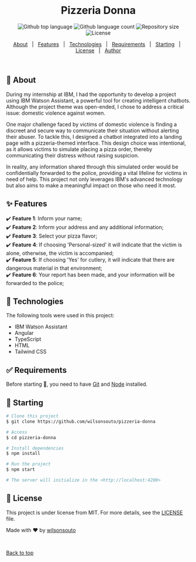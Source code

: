&#xa0;

<h1 align="center">Pizzeria Donna</h1>

<p align="center">
  <img alt="Github top language" src="https://img.shields.io/github/languages/top/wilsonsouto/pizzeria-donna?color=56BEB8">

  <img alt="Github language count" src="https://img.shields.io/github/languages/count/wilsonsouto/pizzeria-donna?color=56BEB8">

  <img alt="Repository size" src="https://img.shields.io/github/repo-size/wilsonsouto/pizzeria-donna?color=56BEB8">

  <img alt="License" src="https://img.shields.io/github/license/wilsonsouto/pizzeria-donna?color=56BEB8">

  <!-- <img alt="Github issues" src="https://img.shields.io/github/issues/wilsonsouto/pizzeria-donna?color=56BEB8" /> -->

  <!-- <img alt="Github forks" src="https://img.shields.io/github/forks/wilsonsouto/pizzeria-donna?color=56BEB8" /> -->

  <!-- <img alt="Github stars" src="https://img.shields.io/github/stars/wilsonsouto/pizzeria-donna?color=56BEB8" /> -->
</p>

<!-- Status -->

<!-- <h4 align="center">
	🚧  Pizzeria Donna 🚀 Under construction...  🚧
</h4>

<hr> -->

<p align="center">
  <a href="#dart-about">About</a> &#xa0; | &#xa0; 
  <a href="#sparkles-features">Features</a> &#xa0; | &#xa0;
  <a href="#rocket-technologies">Technologies</a> &#xa0; | &#xa0;
  <a href="#white_check_mark-requirements">Requirements</a> &#xa0; | &#xa0;
  <a href="#checkered_flag-starting">Starting</a> &#xa0; | &#xa0;
  <a href="#memo-license">License</a> &#xa0; | &#xa0;
  <a href="https://github.com/wilsonsouto" target="_blank">Author</a>
</p>

<br>

## :dart: About

During my internship at IBM, I had the opportunity to develop a project using IBM Watson Assistant, a powerful tool for creating intelligent chatbots. Although the project theme was open-ended, I chose to address a critical issue: domestic violence against women.

One major challenge faced by victims of domestic violence is finding a discreet and secure way to communicate their situation without alerting their abuser. To tackle this, I designed a chatbot integrated into a landing page with a pizzeria-themed interface. This design choice was intentional, as it allows victims to simulate placing a pizza order, thereby communicating their distress without raising suspicion.

In reality, any information shared through this simulated order would be confidentially forwarded to the police, providing a vital lifeline for victims in need of help. This project not only leverages IBM's advanced technology but also aims to make a meaningful impact on those who need it most.

## :sparkles: Features

:heavy_check_mark: **Feature 1**: Inform your name;\
:heavy_check_mark: **Feature 2**: Inform your address and any additional information;\
:heavy_check_mark: **Feature 3**: Select your pizza flavor;\
:heavy_check_mark: **Feature 4**: If choosing 'Personal-sized' it will indicate that the victim is alone, otherwise, the victim is accompanied;\
:heavy_check_mark: **Feature 5**: If choosing 'Yes' for cutlery, it will indicate that there are dangerous material in that environment;\
:heavy_check_mark: **Feature 6**: Your report has been made, and your information will be forwarded to the police;

## :rocket: Technologies

The following tools were used in this project:

- IBM Watson Assistant
- Angular
- TypeScript
- HTML
- Tailwind CSS

## :white_check_mark: Requirements

Before starting :checkered_flag:, you need to have [Git](https://git-scm.com) and [Node](https://nodejs.org/en/) installed.

## :checkered_flag: Starting

```bash
# Clone this project
$ git clone https://github.com/wilsonsouto/pizzeria-donna

# Access
$ cd pizzeria-donna

# Install dependencies
$ npm install

# Run the project
$ npm start

# The server will initialize in the <http://localhost:4200>
```

## :memo: License

This project is under license from MIT. For more details, see the [LICENSE](LICENSE) file.

Made with :heart: by <a href="https://github.com/wilsonsouto" target="_blank">wilsonsouto</a>

&#xa0;

<a href="#top">Back to top</a>
